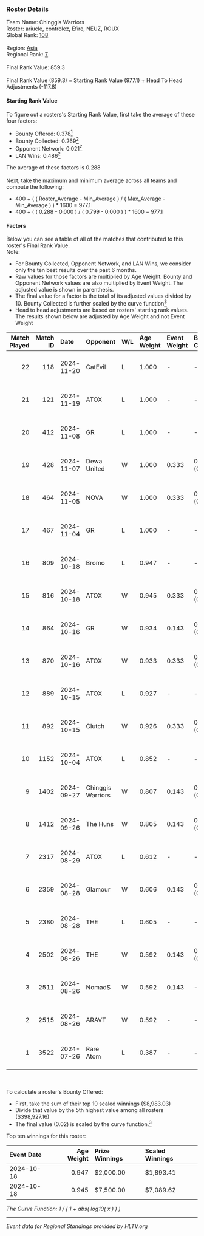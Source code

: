 ### Roster Details<br />
Team Name: Chinggis Warriors<br />
Roster: ariucle, controlez, Efire, NEUZ, ROUX<br />
Global Rank: [108](../../standings_global_2024_11_25.md)<br />
<br />
Region: [Asia]( ../../standings_asia_2024_11_25.md)<br />
Regional Rank: [7]( ../../standings_asia_2024_11_25.md)<br />
<br />
Final Rank Value:  859.3<br />
<br />
Final Rank Value (859.3) = Starting Rank Value (977.1) + Head To Head Adjustments (-117.8)<br />

#### Starting Rank Value<br />
To figure out a rosters's Starting Rank Value, first take the average of these four factors:<br />
- Bounty Offered: 0.378[<sup>1</sup>](#table2)
- Bounty Collected: 0.269[<sup>2</sup>](#table1)
- Opponent Network: 0.021[<sup>2</sup>](#table1)
- LAN Wins: 0.486[<sup>2</sup>](#table1)

The average of these factors is 0.288<br />
<br />
Next, take the maximum and minimum average across all teams and compute the following:<br />
- 400 + ( ( Roster_Average - Min_Average ) / ( Max_Average - Min_Average ) ) * 1600 = 977.1
- 400 + ( ( 0.288 - 0.000 ) / ( 0.799 - 0.000 ) ) * 1600 = 977.1


#### Factors<br />
Below you can see a table of all of the matches that contributed to this roster's Final Rank Value.<br />
Note:<br />

- For Bounty Collected, Opponent Network, and LAN Wins, we consider only the ten best results over the past 6 months.
- Raw values for those factors are multiplied by Age Weight. Bounty and Opponent Network values are also multiplied by Event Weight. The adjusted value is shown in parenthesis.
- The final value for a factor is the total of its adjusted values divided by 10. Bounty Collected is further scaled by the curve function[<sup>3</sup>](#curveFunction)
- Head to head adjustments are based on rosters' starting rank values. The results shown below are adjusted by Age Weight and not Event Weight
<span id="table1"></span><br />


| Match Played | Match ID | Date       | Opponent          | W/L | Age Weight | Event Weight | Bounty Collected | Opponent Network | LAN Wins  | H2H Adj. | Roster                                      |
| -: | -: | :- | :- | :- | :- | :- | :- | :- | :- | -: | :- |
|           22 |      118 | 2024-11-20 | CatEvil           | L   | 1.000      | -            | -                | -                | -         |   -26.03 | ariucle, controlez, Efire, NEUZ, ROUX       |
|           21 |      121 | 2024-11-19 | ATOX              | L   | 1.000      | -            | -                | -                | -         |   -13.31 | ariucle, controlez, Efire, NEUZ, ROUX       |
|           20 |      412 | 2024-11-08 | GR                | L   | 1.000      | -            | -                | -                | -         |   -21.15 | ariucle, controlez, me1o, NEUZ, Tugu        |
|           19 |      428 | 2024-11-07 | Dewa United       | W   | 1.000      | 0.333        | 0.000 (0.000)    | 0.058 (0.019)    | 0 (0.000) |     2.72 | ariucle, controlez, me1o, NEUZ, Tugu        |
|           18 |      464 | 2024-11-05 | NOVA              | W   | 1.000      | 0.333        | 0.000 (0.000)    | -                | 0 (0.000) |     1.61 | ariucle, controlez, me1o, NEUZ, Tugu        |
|           17 |      467 | 2024-11-04 | GR                | L   | 1.000      | -            | -                | -                | -         |   -23.08 | ariucle, controlez, me1o, NEUZ, Tugu        |
|           16 |      809 | 2024-10-18 | Bromo             | L   | 0.947      | -            | -                | -                | -         |   -23.79 | AccuracyTG, ariucle, Efire, ROUX, Zesta     |
|           15 |      816 | 2024-10-18 | ATOX              | W   | 0.945      | 0.333        | 0.018 (0.006)    | 0.135 (0.042)    | 1 (0.945) |    10.45 | AccuracyTG, ariucle, Efire, ROUX, Zesta     |
|           14 |      864 | 2024-10-16 | GR                | W   | 0.934      | 0.143        | 0.022 (0.003)    | 0.167 (0.022)    | 0 (0.000) |     6.98 | AccuracyTG, ariucle, Efire, ROUX, Zesta     |
|           13 |      870 | 2024-10-16 | ATOX              | W   | 0.933      | 0.333        | 0.018 (0.006)    | 0.135 (0.042)    | 1 (0.933) |    10.30 | AccuracyTG, ariucle, Efire, ROUX, Zesta     |
|           12 |      889 | 2024-10-15 | ATOX              | L   | 0.927      | -            | -                | -                | -         |   -19.39 | AccuracyTG, ariucle, Efire, ROUX, Zesta     |
|           11 |      892 | 2024-10-15 | Clutch            | W   | 0.926      | 0.333        | 0.000 (0.000)    | 0.101 (0.031)    | 1 (0.926) |     3.82 | AccuracyTG, ariucle, Efire, ROUX, Zesta     |
|           10 |     1152 | 2024-10-04 | ATOX              | L   | 0.852      | -            | -                | -                | -         |   -14.53 | AccuracyTG, ariucle, Efire, ROUX, Zesta     |
|            9 |     1402 | 2024-09-27 | Chinggis Warriors | W   | 0.807      | 0.143        | 0.005 (0.001)    | 0.094 (0.011)    | 1 (0.807) |     6.83 | AccuracyTG, ariucle, Efire, ROUX, Zesta     |
|            8 |     1412 | 2024-09-26 | The Huns          | W   | 0.805      | 0.143        | 0.036 (0.004)    | 0.251 (0.029)    | 1 (0.805) |    11.64 | AccuracyTG, ariucle, Efire, ROUX, Zesta     |
|            7 |     2317 | 2024-08-29 | ATOX              | L   | 0.612      | -            | -                | -                | -         |   -10.42 | AccuracyTG, ariucle, Efire, ROUX, Zesta     |
|            6 |     2359 | 2024-08-28 | Glamour           | W   | 0.606      | 0.143        | 0.000 (0.000)    | 0.043 (0.004)    | 0 (0.000) |     0.90 | AccuracyTG, ariucle, Efire, ROUX, Zesta     |
|            5 |     2380 | 2024-08-28 | THE               | L   | 0.605      | -            | -                | -                | -         |   -17.55 | AccuracyTG, ariucle, Efire, ROUX, Zesta     |
|            4 |     2502 | 2024-08-26 | THE               | W   | 0.592      | 0.143        | 0.000 (0.000)    | 0.065 (0.005)    | 0 (0.000) |     1.41 | AccuracyTG, ariucle, Efire, ROUX, Zesta     |
|            3 |     2511 | 2024-08-26 | NomadS            | W   | 0.592      | 0.143        | -                | 0.028 (0.002)    | -         |     1.40 | AccuracyTG, ariucle, Efire, ROUX, Zesta     |
|            2 |     2515 | 2024-08-26 | ARAVT             | W   | 0.592      | -            | -                | -                | -         |     0.73 | AccuracyTG, ariucle, Efire, ROUX, Zesta     |
|            1 |     3522 | 2024-07-26 | Rare Atom         | L   | 0.387      | -            | -                | -                | -         |    -7.34 | AccuracyTG, ariucle, Efire, ROUX, Wonderzce |

<br />
<span id="table2"></span><br />
To calculate a roster's Bounty Offered:<br />

- First, take the sum of their top 10 scaled winnings ($8,983.03)
- Divide that value by the 5th highest value among all rosters ($398,927.16)
- The final value (0.02) is scaled by the curve function.[<sup>3</sup>](#curveFunction)

Top ten winnings for this roster:<br />

| Event Date | Age Weight | Prize Winnings | Scaled Winnings |
| :- | -: | :- | :- |
| 2024-10-18 |      0.947 | $2,000.00      | $1,893.41       |
| 2024-10-18 |      0.945 | $7,500.00      | $7,089.62       |


<span id="curveFunction"></span>_The Curve Function: 1 / ( 1 + abs( log10( x ) ) )_<br />

---
_Event data for Regional Standings provided by HLTV.org_<br />
